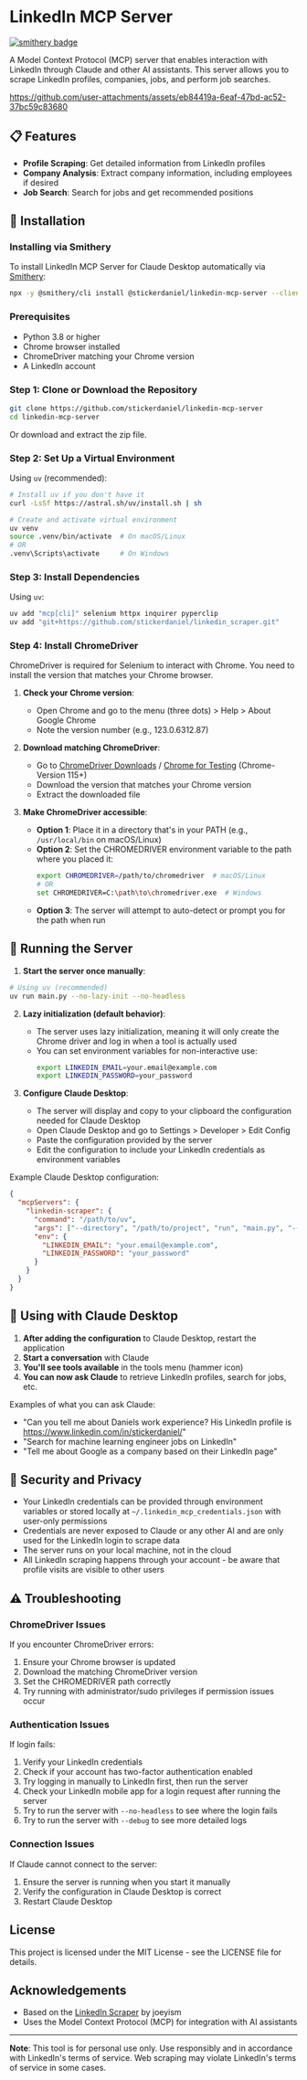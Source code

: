 # LinkedIn MCP Server

[![smithery badge](https://smithery.ai/badge/@stickerdaniel/linkedin-mcp-server)](https://smithery.ai/server/@stickerdaniel/linkedin-mcp-server)

A Model Context Protocol (MCP) server that enables interaction with LinkedIn through Claude and other AI assistants. This server allows you to scrape LinkedIn profiles, companies, jobs, and perform job searches.


https://github.com/user-attachments/assets/eb84419a-6eaf-47bd-ac52-37bc59c83680


## 📋 Features

- **Profile Scraping**: Get detailed information from LinkedIn profiles
- **Company Analysis**: Extract company information, including employees if desired
- **Job Search**: Search for jobs and get recommended positions

## 🔧 Installation

### Installing via Smithery

To install LinkedIn MCP Server for Claude Desktop automatically via [Smithery](https://smithery.ai/server/@stickerdaniel/linkedin-mcp-server):

```bash
npx -y @smithery/cli install @stickerdaniel/linkedin-mcp-server --client claude
```

### Prerequisites

- Python 3.8 or higher
- Chrome browser installed
- ChromeDriver matching your Chrome version
- A LinkedIn account

### Step 1: Clone or Download the Repository

```bash
git clone https://github.com/stickerdaniel/linkedin-mcp-server
cd linkedin-mcp-server
```

Or download and extract the zip file.

### Step 2: Set Up a Virtual Environment

Using `uv` (recommended):

```bash
# Install uv if you don't have it
curl -LsSf https://astral.sh/uv/install.sh | sh

# Create and activate virtual environment
uv venv
source .venv/bin/activate  # On macOS/Linux
# OR
.venv\Scripts\activate     # On Windows
```

### Step 3: Install Dependencies

Using `uv`:

```bash
uv add "mcp[cli]" selenium httpx inquirer pyperclip
uv add "git+https://github.com/stickerdaniel/linkedin_scraper.git"
```

### Step 4: Install ChromeDriver

ChromeDriver is required for Selenium to interact with Chrome. You need to install the version that matches your Chrome browser.

1. **Check your Chrome version**:
   - Open Chrome and go to the menu (three dots) > Help > About Google Chrome
   - Note the version number (e.g., 123.0.6312.87)

2. **Download matching ChromeDriver**:
   - Go to [ChromeDriver Downloads](https://chromedriver.chromium.org/downloads) / [Chrome for Testing](https://googlechromelabs.github.io/chrome-for-testing/) (Chrome-Version 115+)
   - Download the version that matches your Chrome version
   - Extract the downloaded file

3. **Make ChromeDriver accessible**:
   - **Option 1**: Place it in a directory that's in your PATH (e.g., `/usr/local/bin` on macOS/Linux)
   - **Option 2**: Set the CHROMEDRIVER environment variable to the path where you placed it:
     ```bash
     export CHROMEDRIVER=/path/to/chromedriver  # macOS/Linux
     # OR
     set CHROMEDRIVER=C:\path\to\chromedriver.exe  # Windows
     ```
   - **Option 3**: The server will attempt to auto-detect or prompt you for the path when run

## 🚀 Running the Server

1. **Start the server once manually**:

```bash
# Using uv (recommended)
uv run main.py --no-lazy-init --no-headless
```

2. **Lazy initialization (default behavior)**:
   - The server uses lazy initialization, meaning it will only create the Chrome driver and log in when a tool is actually used
   - You can set environment variables for non-interactive use:
     ```bash
     export LINKEDIN_EMAIL=your.email@example.com
     export LINKEDIN_PASSWORD=your_password
     ```

3. **Configure Claude Desktop**:
   - The server will display and copy to your clipboard the configuration needed for Claude Desktop
   - Open Claude Desktop and go to Settings > Developer > Edit Config
   - Paste the configuration provided by the server
   - Edit the configuration to include your LinkedIn credentials as environment variables

Example Claude Desktop configuration:
```json
{
  "mcpServers": {
    "linkedin-scraper": {
      "command": "/path/to/uv",
      "args": ["--directory", "/path/to/project", "run", "main.py", "--no-setup"],
      "env": {
        "LINKEDIN_EMAIL": "your.email@example.com",
        "LINKEDIN_PASSWORD": "your_password"
      }
    }
  }
}
```

## 🔄 Using with Claude Desktop

1. **After adding the configuration** to Claude Desktop, restart the application
2. **Start a conversation** with Claude
3. **You'll see tools available** in the tools menu (hammer icon)
4. **You can now ask Claude** to retrieve LinkedIn profiles, search for jobs, etc.

Examples of what you can ask Claude:
- "Can you tell me about Daniels work experience? His LinkedIn profile is https://www.linkedin.com/in/stickerdaniel/"
- "Search for machine learning engineer jobs on LinkedIn"
- "Tell me about Google as a company based on their LinkedIn page"

## 🔐 Security and Privacy

- Your LinkedIn credentials can be provided through environment variables or stored locally at `~/.linkedin_mcp_credentials.json` with user-only permissions
- Credentials are never exposed to Claude or any other AI and are only used for the LinkedIn login to scrape data
- The server runs on your local machine, not in the cloud
- All LinkedIn scraping happens through your account - be aware that profile visits are visible to other users

## ⚠️ Troubleshooting

### ChromeDriver Issues

If you encounter ChromeDriver errors:
1. Ensure your Chrome browser is updated
2. Download the matching ChromeDriver version
3. Set the CHROMEDRIVER path correctly
4. Try running with administrator/sudo privileges if permission issues occur

### Authentication Issues

If login fails:
1. Verify your LinkedIn credentials
2. Check if your account has two-factor authentication enabled
3. Try logging in manually to LinkedIn first, then run the server
4. Check your LinkedIn mobile app for a login request after running the server
5. Try to run the server with `--no-headless` to see where the login fails
6. Try to run the server with `--debug` to see more detailed logs

### Connection Issues

If Claude cannot connect to the server:
1. Ensure the server is running when you start it manually
2. Verify the configuration in Claude Desktop is correct
3. Restart Claude Desktop

## License

This project is licensed under the MIT License - see the LICENSE file for details.

## Acknowledgements

- Based on the [LinkedIn Scraper](https://github.com/joeyism/linkedin_scraper) by joeyism
- Uses the Model Context Protocol (MCP) for integration with AI assistants

---

**Note**: This tool is for personal use only. Use responsibly and in accordance with LinkedIn's terms of service. Web scraping may violate LinkedIn's terms of service in some cases.
